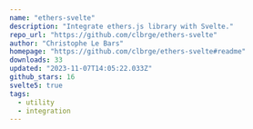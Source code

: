 ```yaml
---
name: "ethers-svelte"
description: "Integrate ethers.js library with Svelte."
repo_url: "https://github.com/clbrge/ethers-svelte"
author: "Christophe Le Bars"
homepage: "https://github.com/clbrge/ethers-svelte#readme"
downloads: 33
updated: "2023-11-07T14:05:22.033Z"
github_stars: 16
svelte5: true
tags: 
  - utility
  - integration
---
```

